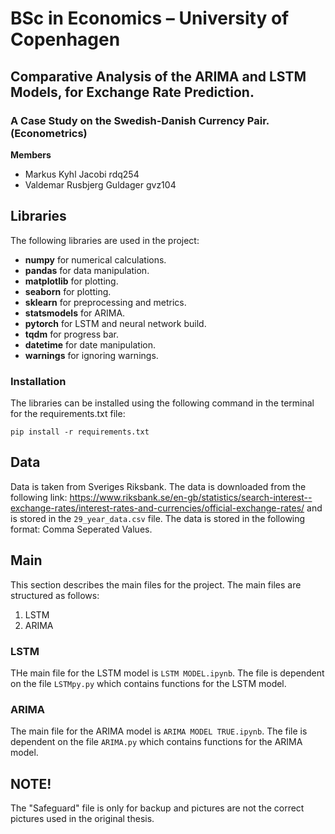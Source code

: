 # BSc in Economics – University of Copenhagen

## Comparative Analysis of the ARIMA and LSTM Models, for Exchange Rate Prediction.
### A Case Study on the Swedish-Danish Currency Pair. (Econometrics)


**Members**
- Markus Kyhl Jacobi            rdq254
- Valdemar Rusbjerg Guldager    gvz104


## Libraries
The following libraries are used in the project:
- **numpy** for numerical calculations.
- **pandas** for data manipulation.
- **matplotlib** for plotting.
- **seaborn** for plotting.
- **sklearn** for preprocessing and metrics.
- **statsmodels** for ARIMA.
- **pytorch** for LSTM and neural network build.
- **tqdm** for progress bar.
- **datetime** for date manipulation.
- **warnings** for ignoring warnings.

### Installation
The libraries can be installed using the following command in the terminal for the requirements.txt file:
```
pip install -r requirements.txt
```

## Data
Data is taken from Sveriges Riksbank. The data is downloaded from the following link: https://www.riksbank.se/en-gb/statistics/search-interest--exchange-rates/interest-rates-and-currencies/official-exchange-rates/ and is stored in the `29_year_data.csv` file. The data is stored in the following format: Comma Seperated Values.

## Main
This section describes the main files for the project. The main files are structured as follows:
1. LSTM
2. ARIMA

### LSTM
THe main file for the LSTM model is `LSTM MODEL.ipynb`. 
The file is dependent on the file `LSTMpy.py` which contains functions for the LSTM model.


### ARIMA
The main file for the ARIMA model is `ARIMA MODEL TRUE.ipynb`.
The file is dependent on the file `ARIMA.py` which contains functions for the ARIMA model.



## NOTE!
The "Safeguard" file is only for backup and pictures are not the correct pictures used in the original thesis.





